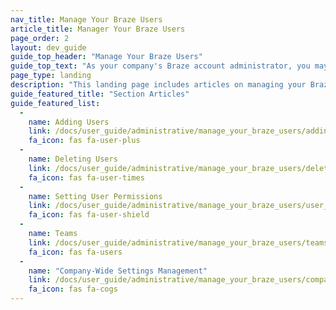 ```yaml
---
nav_title: Manage Your Braze Users
article_title: Manager Your Braze Users
page_order: 2
layout: dev_guide
guide_top_header: "Manage Your Braze Users"
guide_top_text: "As your company's Braze account administrator, you may find that you need to manage users on a more granular or case by case basis. Braze can help you do that with Team and User permissions, as well as managing your company-wide Settings."
page_type: landing
description: "This landing page includes articles on managing your Braze users, such as adding and deleting users, setting user permissions, or creating teams."
guide_featured_title: "Section Articles"
guide_featured_list:
  - 
    name: Adding Users
    link: /docs/user_guide/administrative/manage_your_braze_users/adding_users_to_your_dashboard/
    fa_icon: fas fa-user-plus
  - 
    name: Deleting Users
    link: /docs/user_guide/administrative/manage_your_braze_users/deleting_users_from_your_account/
    fa_icon: fas fa-user-times
  - 
    name: Setting User Permissions
    link: /docs/user_guide/administrative/manage_your_braze_users/user_permissions/
    fa_icon: fas fa-user-shield
  - 
    name: Teams
    link: /docs/user_guide/administrative/manage_your_braze_users/teams/
    fa_icon: fas fa-users
  - 
    name: "Company-Wide Settings Management"
    link: /docs/user_guide/administrative/manage_your_braze_users/company-wide_settings_management/
    fa_icon: fas fa-cogs
---
```


